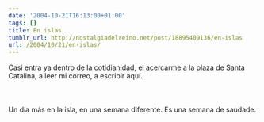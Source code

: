 ```yaml
---
date: '2004-10-21T16:13:00+01:00'
tags: []
title: En islas
tumblr_url: http://nostalgiadelreino.net/post/18895409136/en-islas
url: /2004/10/21/en-islas/
---
```


<p>Casi entra ya dentro de la cotidianidad, el acercarme a la plaza de Santa Catalina, a leer mi correo, a escribir aquí.<br/><br/><br/><br/>Un día más en la isla, en una semana diferente. Es una semana de saudade.</p><div class="blogger-post-footer"><img width="1" height="1" src="https://blogger.googleusercontent.com/tracker/1180118427259117074-4005888524047473103?l=nostalgiadelreino.blogspot.com" alt=""/></div>